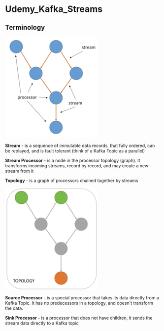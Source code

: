 # Udemy_Kafka_Streams

## Terminology

<img width="300" alt="Topics, partitions and offsets" src="https://github.com/allenlcp/Udemy_Kafka_Streams/blob/master/resources/images/img_0001.png">

**Stream** - is a sequence of immutable data records, that fully ordered, can be replayed, and is fault tolerant (think of a Kafka Topic as a parallel)

**Stream Processor** - is a node in the processor topology (graph). It transforms incoming streams, record by record, and may create a new stream from it

**Topology** - is a graph of processors chained together by streams

<img width="300" alt="Topics, partitions and offsets" src="https://github.com/allenlcp/Udemy_Kafka_Streams/blob/master/resources/images/img_0002.png">

**Source Processor** - is a special processor that takes its data directly from a Kafka Topic.  It has no predecessors in a topology, and doesn't transform the data.

**Sink Processor** - is a processor that does not have children, it sends the stream data directly to a Kafka topic

## 